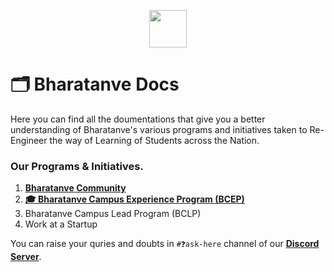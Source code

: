 <p align="center"><img src="https://user-images.githubusercontent.com/95045411/230392095-26cebf44-00d2-43c4-9216-33db65b29554.png" height="60px"></p>

# 🗂️ Bharatanve Docs

Here you can find all the doumentations that give you a better understanding of Bharatanve's various programs and initiatives taken to Re-Engineer the way of Learning of Students across the Nation.

### Our Programs & Initiatives. 
  
  1. [**Bharatanve Community**](https://discord.com/invite/xdvK5YEKTk)
  2. [**🎓 Bharatanve Campus Experience Program (BCEP)**](https://github.com/bharatanve/education/blob/main/bcep.md)
  3. Bharatanve Campus Lead Program (BCLP)
  4. Work at a Startup  
  
  You can raise your quries and doubts in `#❓ask-here` channel of our [**Discord Server**](https://discord.com/invite/xdvK5YEKTk).
